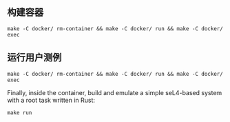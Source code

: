 ## 构建容器
```
make -C docker/ rm-container && make -C docker/ run && make -C docker/ exec
```

## 运行用户测例
```
make -C docker/ rm-container && make -C docker/ run && make -C docker/ exec
```

Finally, inside the container, build and emulate a simple seL4-based system with a root task written
in Rust:

```
make run
```
